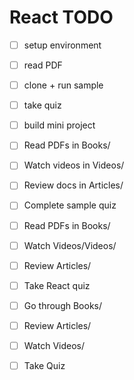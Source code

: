 # React TODO
- [ ] setup environment
- [ ] read PDF
- [ ] clone + run sample
- [ ] take quiz
- [ ] build mini project
- [ ] Read PDFs in Books/
- [ ] Watch videos in Videos/
- [ ] Review docs in Articles/
- [ ] Complete sample quiz

- [ ] Read PDFs in Books/
- [ ] Watch Videos/Videos/
- [ ] Review Articles/
- [ ] Take React quiz

- [ ] Go through Books/
- [ ] Review Articles/
- [ ] Watch Videos/
- [ ] Take Quiz
